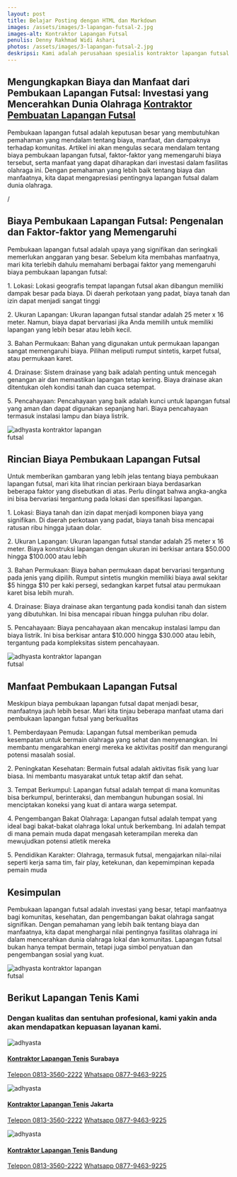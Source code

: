 ```yaml
---
layout: post
title: Belajar Posting dengan HTML dan Markdown
images: /assets/images/3-lapangan-futsal-2.jpg
images-alt: Kontraktor Lapangan Futsal
penulis: Denny Rakhmad Widi Ashari
photos: /assets/images/3-lapangan-futsal-2.jpg
deskripsi: Kami adalah perusahaan spesialis kontraktor lapangan futsal dengan pengalaman telah melayani 100 lebih konsumen dalam segala pekerjaan, baik dalam konstruksi pembuatan lapangan futsal maupun pembuatan lantai lapangan futsal. suatu keniscayaan apabila anda menyerahkan pekerjaan proyek pembuat lapangan futsal kepada kami
---
```

<section class="features11 cid-rravbvzsVT" id="features11-5">
    <div class="container">
        <div class="col-md-12">
            <div class="media-container-row">
                <div class=" align-left aside-content">
                    <h2 class="mbr-title pt-2 mbr-fonts-style display-2">
                       Mengungkapkan Biaya dan Manfaat dari Pembukaan Lapangan Futsal: Investasi yang Mencerahkan Dunia Olahraga <a href="/produk/spesialis-lapangan-futsal/">Kontraktor Pembuatan Lapangan Futsal</a>
                    </h2>
                    <div class="mbr-section-text">
                        <p class="mbr-text mb-5 pt-3 mbr-light mbr-fonts-style display-5">
                           Pembukaan lapangan futsal adalah keputusan besar yang membutuhkan pemahaman yang mendalam tentang biaya, manfaat, dan dampaknya terhadap komunitas. Artikel ini akan mengulas secara mendalam tentang biaya pembukaan lapangan futsal, faktor-faktor yang memengaruhi biaya tersebut, serta manfaat yang dapat diharapkan dari investasi dalam fasilitas olahraga ini. Dengan pemahaman yang lebih baik tentang biaya dan manfaatnya, kita dapat mengapresiasi pentingnya lapangan futsal dalam dunia olahraga.
                        </p>/
                    <h2 class="mbr-title pt-2 mbr-fonts-style display-2">
                        Biaya Pembukaan Lapangan Futsal: Pengenalan dan Faktor-faktor yang Memengaruhi
                    </h2>  
                        <p class="mbr-text mb-5 pt-3 mbr-light mbr-fonts-style display-5">
                           Pembukaan lapangan futsal adalah upaya yang signifikan dan seringkali memerlukan anggaran yang besar. Sebelum kita membahas manfaatnya, mari kita terlebih dahulu memahami berbagai faktor yang memengaruhi biaya pembukaan lapangan futsal:
                        </p>
                        <p class="mbr-text mb-5 pt-3 mbr-light mbr-fonts-style display-5">
                            1. Lokasi: Lokasi geografis tempat lapangan futsal akan dibangun memiliki dampak besar pada biaya. Di daerah perkotaan yang padat, biaya tanah dan izin dapat menjadi sangat tinggi
                        </p>
                        <p class="mbr-text mb-5 pt-3 mbr-light mbr-fonts-style display-5">
                           2. Ukuran Lapangan: Ukuran lapangan futsal standar adalah 25 meter x 16 meter. Namun, biaya dapat bervariasi jika Anda memilih untuk memiliki lapangan yang lebih besar atau lebih kecil.
                        </p>
                        <p class="mbr-text mb-5 pt-3 mbr-light mbr-fonts-style display-5">
                           3. Bahan Permukaan: Bahan yang digunakan untuk permukaan lapangan sangat memengaruhi biaya. Pilihan meliputi rumput sintetis, karpet futsal, atau permukaan karet.
                        </p>
                        <p class="mbr-text mb-5 pt-3 mbr-light mbr-fonts-style display-5">
                            4. Drainase: Sistem drainase yang baik adalah penting untuk mencegah genangan air dan memastikan lapangan tetap kering. Biaya drainase akan ditentukan oleh kondisi tanah dan cuaca setempat.
                        </p>
                        <p class="mbr-text mb-5 pt-3 mbr-light mbr-fonts-style display-5">
                            5. Pencahayaan: Pencahayaan yang baik adalah kunci untuk lapangan futsal yang aman dan dapat digunakan sepanjang hari. Biaya pencahayaan termasuk instalasi lampu dan biaya listrik.
                        </p>
                        <div class="mbr-figure m-auto" style="width: 50%;">
                            <img src="/assets/images/kontraktor-lapangan-futsal.webp" alt="adhyasta kontraktor lapangan futsal" title="adhyasta kontraktor lapangan futsal">
                        </div>
                    </div>
                </div>
            </div>
        </div>
    </div>
    <div class="container">
        <div class="col-md-12">
            <div class="media-container-row">
                <div class=" align-left aside-content">
                    <h2 class="mbr-title pt-2 mbr-fonts-style display-2">
                        Rincian Biaya Pembukaan Lapangan Futsal
                    </h2>
                    <div class="mbr-section-text">
                        <p class="mbr-text mb-5 pt-3 mbr-light mbr-fonts-style display-5">
                            Untuk memberikan gambaran yang lebih jelas tentang biaya pembukaan lapangan futsal, mari kita lihat rincian perkiraan biaya berdasarkan beberapa faktor yang disebutkan di atas. Perlu diingat bahwa angka-angka ini bisa bervariasi tergantung pada lokasi dan spesifikasi lapangan.
                        </p>
                        <p class="mbr-text mb-5 pt-3 mbr-light mbr-fonts-style display-5">
                            1. Lokasi: Biaya tanah dan izin dapat menjadi komponen biaya yang signifikan. Di daerah perkotaan yang padat, biaya tanah bisa mencapai ratusan ribu hingga jutaan dolar.
                        </p>
                        <p class="mbr-text mb-5 pt-3 mbr-light mbr-fonts-style display-5">
                            2. Ukuran Lapangan: Ukuran lapangan futsal standar adalah 25 meter x 16 meter. Biaya konstruksi lapangan dengan ukuran ini berkisar antara $50.000 hingga $100.000 atau lebih
                        </p>
                        <p class="mbr-text mb-5 pt-3 mbr-light mbr-fonts-style display-5">
                            3. Bahan Permukaan: Biaya bahan permukaan dapat bervariasi tergantung pada jenis yang dipilih. Rumput sintetis mungkin memiliki biaya awal sekitar $5 hingga $10 per kaki persegi, sedangkan karpet futsal atau permukaan karet bisa lebih murah.
                        </p>
                        <p class="mbr-text mb-5 pt-3 mbr-light mbr-fonts-style display-5">
                            4. Drainase: Biaya drainase akan tergantung pada kondisi tanah dan sistem yang dibutuhkan. Ini bisa mencapai ribuan hingga puluhan ribu dolar.
                        </p>
                        <p class="mbr-text mb-5 pt-3 mbr-light mbr-fonts-style display-5">
                            5. Pencahayaan: Biaya pencahayaan akan mencakup instalasi lampu dan biaya listrik. Ini bisa berkisar antara $10.000 hingga $30.000 atau lebih, tergantung pada kompleksitas sistem pencahayaan.
                        </p>
                        <div class="mbr-figure m-auto" style="width: 50%;">
                            <img src="/assets/images/kontraktor-lapangan-futsal.webp" alt="adhyasta kontraktor lapangan futsal" title="adhyasta kontraktor lapangan futsal">
                        </div>
                    </div>
                </div>
            </div>
        </div>
    </div>
    <div class="container">
        <div class="col-md-12">
            <div class="media-container-row">
                <div class=" align-left aside-content">
                    <h2 class="mbr-title pt-2 mbr-fonts-style display-2">
                        Manfaat Pembukaan Lapangan Futsal 
                    </h2>
                    <div class="mbr-section-text">
                        <p class="mbr-text mb-5 pt-3 mbr-light mbr-fonts-style display-5">
                            Meskipun biaya pembukaan lapangan futsal dapat menjadi besar, manfaatnya jauh lebih besar. Mari kita tinjau beberapa manfaat utama dari pembukaan lapangan futsal yang berkualitas
                        </p>
                        <p class="mbr-text mb-5 pt-3 mbr-light mbr-fonts-style display-5">
                            1. Pemberdayaan Pemuda: Lapangan futsal memberikan pemuda kesempatan untuk bermain olahraga yang sehat dan menyenangkan. Ini membantu mengarahkan energi mereka ke aktivitas positif dan mengurangi potensi masalah sosial.
                        </p>
                        <p class="mbr-text mb-5 pt-3 mbr-light mbr-fonts-style display-5">
                            2. Peningkatan Kesehatan: Bermain futsal adalah aktivitas fisik yang luar biasa. Ini membantu masyarakat untuk tetap aktif dan sehat.
                        </p>
                        <p class="mbr-text mb-5 pt-3 mbr-light mbr-fonts-style display-5">
                            3. Tempat Berkumpul: Lapangan futsal adalah tempat di mana komunitas bisa berkumpul, berinteraksi, dan membangun hubungan sosial. Ini menciptakan koneksi yang kuat di antara warga setempat.
                        </p>
                        <p class="mbr-text mb-5 pt-3 mbr-light mbr-fonts-style display-5">
                            4. Pengembangan Bakat Olahraga: Lapangan futsal adalah tempat yang ideal bagi bakat-bakat olahraga lokal untuk berkembang. Ini adalah tempat di mana pemain muda dapat mengasah keterampilan mereka dan mewujudkan potensi atletik mereka
                        </p>
                        <p class="mbr-text mb-5 pt-3 mbr-light mbr-fonts-style display-5">
                            5. Pendidikan Karakter: Olahraga, termasuk futsal, mengajarkan nilai-nilai seperti kerja sama tim, fair play, ketekunan, dan kepemimpinan kepada pemain muda
                        </p>
                    <h2 class="mbr-title pt-2 mbr-fonts-style display-2">
                        Kesimpulan 
                    </h2>
                        <p class="mbr-text mb-5 pt-3 mbr-light mbr-fonts-style display-5">
                            Pembukaan lapangan futsal adalah investasi yang besar, tetapi manfaatnya bagi komunitas, kesehatan, dan pengembangan bakat olahraga sangat signifikan. Dengan pemahaman yang lebih baik tentang biaya dan manfaatnya, kita dapat menghargai nilai pentingnya fasilitas olahraga ini dalam mencerahkan dunia olahraga lokal dan komunitas. Lapangan futsal bukan hanya tempat bermain, tetapi juga simbol penyatuan dan pengembangan sosial yang kuat.
                        </p>
                        <div class="mbr-figure m-auto" style="width: 50%;">
                            <img src="/assets/images/kontraktor-lapangan-futsal.webp" alt="adhyasta kontraktor lapangan futsal" title="adhyasta kontraktor lapangan futsal">
                        </div>
                    </div>
                </div>
            </div>
        </div>
    </div>
</section>
<section class="features15 cid-rr5Cowf967" id="features15-e">
    <div class="container">
        <h2 class="mbr-section-title pb-3 align-center mbr-fonts-style display-2">
            Berikut Lapangan Tenis Kami
        </h2>
        <h3 class="mbr-section-subtitle display-5 align-center mbr-fonts-style">
            Dengan kualitas dan sentuhan profesional, kami yakin anda akan mendapatkan kepuasan layanan kami.
        </h3>
        <div class="media-container-row container pt-5 mt-2">
            <div class="col-12 col-md-6 mb-4 col-lg-4">
                <div class="card flip-card p-5 align-center">
                    <div class="card-front card_cont">
                        <img src="/assets/images/8-lapangan-tenis-2.jpg" alt="adhyasta">
                    </div>
                    <div class="card_back card_cont">
                        <h4 class="card-title display-5 py-2 mbr-fonts-style">
                            <a href="/produk/spesialis-lapangan-tenis/">Kontraktor Lapangan Tenis</a> Surabaya
                        </h4>
                        <p class="mbr-text mbr-fonts-style display-7">
                            <a class="btn btn-primary display-4" href="tel:+6281335602222">Telepon 0813-3560-2222</a>
                            <a class="btn btn-primary display-4" href="https://api.whatsapp.com/send?text=Hallo%20Adhyasta.com%20(Nama)%20(Alamat)%20&amp;phone=6287794639225">Whatsapp 0877-9463-9225</a>
                        </p>
                    </div>
                </div>
            </div>
            <div class="col-12 col-md-6 mb-4 col-lg-4">
                <div class="card flip-card p-5 align-center">
                    <div class="card-front card_cont">
                        <img src="/assets/images/8-lapangan-tenis-3.jpg" alt="adhyasta">
                    </div>
                    <div class="card_back card_cont">
                        <h4 class="card-title py-2 mbr-fonts-style display-5">
                            <a href="/produk/spesialis-lapangan-tenis/">Kontraktor Lapangan Tenis</a> Jakarta
                        </h4>
                        <p class="mbr-text mbr-fonts-style display-7">
                            <a class="btn btn-primary display-4" href="tel:+6281335602222">Telepon 0813-3560-2222</a>
                            <a class="btn btn-primary display-4" href="https://api.whatsapp.com/send?text=Hallo%20Adhyasta.com%20(Nama)%20(Alamat)%20&amp;phone=6287794639225">Whatsapp 0877-9463-9225</a>
                        </p>
                    </div>
                </div>
            </div>
            <div class="col-12 col-md-6 mb-4 col-lg-4">
                <div class="card flip-card p-5 align-center">
                    <div class="card-front card_cont">
                        <img src="/assets/images/8-lapangan-tenis-4.jpg" alt="adhyasta">
                    </div>
                    <div class="card_back card_cont">
                        <h4 class="card-title py-2 mbr-fonts-style display-5">
                            <a href="/produk/spesialis-lapangan-tenis/">Kontraktor Lapangan Tenis</a> Bandung
                        </h4>
                        <p class="mbr-text mbr-fonts-style display-7">
                            <a class="btn btn-primary display-4" href="tel:+6281335602222">Telepon 0813-3560-2222</a>
                            <a class="btn btn-primary display-4" href="https://api.whatsapp.com/send?text=Hallo%20Adhyasta.com%20(Nama)%20(Alamat)%20&amp;phone=6287794639225">Whatsapp 0877-9463-9225</a>
                        </p>
                    </div>
                </div>
            </div>
        </div>
    </div>
</section>